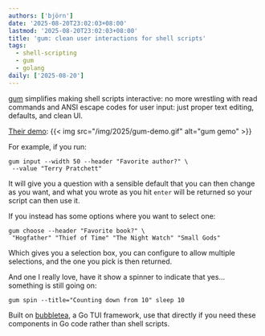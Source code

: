 ```yaml
---
authors: ['björn']
date: '2025-08-20T23:02:03+08:00'
lastmod: '2025-08-20T23:02:03+08:00'
title: 'gum: clean user interactions for shell scripts'
tags:
  - shell-scripting
  - gum
  - golang
daily: ['2025-08-20']
---
```

[gum](https://github.com/charmbracelet/gum) simplifies making shell scripts interactive: no more wrestling with read commands and ANSI escape codes for user input: just proper text editing, defaults, and clean UI.

[Their demo](https://github.com/charmbracelet/gum/blob/9ab722ca4fe1e248283091626bd9fe5ecea65e1b/examples/demo.sh): {{< img src="/img/2025/gum-demo.gif" alt="gum gemo" >}}

For example, if you run:

```shell
gum input --width 50 --header "Favorite author?" \
 --value "Terry Pratchett"
```

It will give you a question with a sensible default that you can then change as you want, and what you wrote as you hit `enter` will be returned so your script can then use it.

If you instead has some options where you want to select one:

```shell
gum choose --header "Favorite book?" \
 "Hogfather" "Thief of Time" "The Night Watch" "Small Gods"
```

Which gives you a selection box, you can configure to allow multiple selections, and the one you pick is then returned.

And one I really love, have it show a spinner to indicate that yes… something is still going on:

```shell
gum spin --title="Counting down from 10" sleep 10
```

Built on [bubbletea](https://github.com/charmbracelet/bubbletea), a Go TUI framework, use that directly if you need these components in Go code rather than shell scripts.
